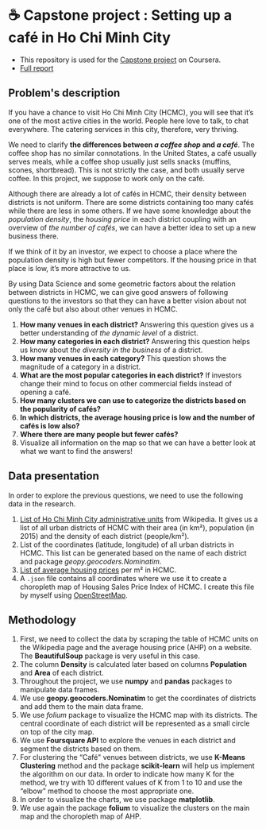 # ☕ Capstone project : Setting up a café in Ho Chi Minh City

- This repository is used for the [Capstone project](https://www.coursera.org/learn/applied-data-science-capstone/) on Coursera.
- [Full report](./final_project_report.pdf)

## Problem's description

If you have a chance to visit Ho Chi Minh City (HCMC), you will see that it’s one of the most active cities in the world. People here love to talk, to chat everywhere. The catering services in this city, therefore, very thriving.

We need to clarify **the differences between *a coffee shop* and *a café***. The coffee shop has no similar connotations. In the United States, a café usually serves meals, while a coffee shop usually just sells snacks (muffins, scones, shortbread). This is not strictly the case, and both usually serve coffee. In this project, we suppose to work only on the café.

Although there are already a lot of cafés in HCMC, their density between districts is not uniform. There are some districts containing too many cafés while there are less in some others. If we have some knowledge about the *population density*, the *housing price* in each district coupling with an overview of *the number of cafés*, we can have a better idea to set up a new business there.

If we think of it by an investor, we expect to choose a place where the population density is high but fewer competitors. If the housing price in that place is low, it’s more attractive to us.

By using Data Science and some geometric factors about the relation between districts in HCMC, we can give good answers of following questions to the investors so that they can have a better vision about not only the café but also about other venues in HCMC.

1. **How many venues in each district?** Answering this question gives us a better understanding of *the dynamic level* of a district.
2. **How many categories in each district?** Answering this question helps us know about *the diversity in the business* of a district.
3. **How many venues in each category?** This question shows the magnitude of a category in a district.
4. **What are the most popular categories in each district?** If investors change their mind to focus on other commercial fields instead of opening a café.
5. **How many clusters we can use to categorize the districts based on the popularity of cafés?**
6. **In which districts, the average housing price is low and the number of cafés is low also?**
7. **Where there are many people but fewer cafés?**
8. Visualize all information on the map so that we can have a better look at what we want to find the answers!

## Data presentation

In order to explore the previous questions, we need to use the following data in the research.

1. [List of Ho Chi Minh City administrative units](http://bit.ly/30r0yU8) from Wikipedia. It gives us a list of all urban districts of HCMC with their area (in km²), population (in 2015) and the density of each district (people/km²).
2. List of the coordinates (latitude, longitude) of all urban districts in HCMC. This list can be generated based on the name of each district and package *geopy.geocoders.Nominatim*.
3. [List of average housing prices](https://mogi.vn/gia-nha-dat) per m² in HCMC.
4. A `.json` file contains all coordinates where we use it to create a choropleth map of Housing Sales Price Index of HCMC. I create this file by myself using [OpenStreetMap](https://nominatim.openstreetmap.org).

## Methodology

1.  First, we need to collect the data by scraping the table of HCMC units on the Wikipedia page and the average housing price (AHP) on a website. The **BeautifulSoup** package is very useful in this case.
2.  The column **Density** is calculated later based on columns **Population** and **Area** of each district.
3.  Throughout the project, we use **numpy** and **pandas** packages to manipulate data frames.
4.  We use **geopy.geocoders.Nominatim** to get the coordinates of districts and add them to the main data frame.
5.  We use *folium* package to visualize the HCMC map with its districts. The central coordinate of each district will be represented as a small circle on top of the city map.
6.  We use **Foursquare API** to explore the venues in each district and segment the districts based on them.
7.  For clustering the “Café" venues between districts, we use **K-Means Clustering** method and the package **scikit-learn** will help us implement the algorithm on our data. In order to indicate how many K for the method, we try with 10 different values of K from 1 to 10 and use the “elbow" method to choose the most appropriate one.
8.  In order to visualize the charts, we use package **matplotlib**.
9.  We use again the package **folium** to visualize the clusters on the main map and the choropleth map of AHP.
